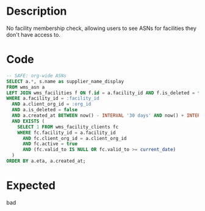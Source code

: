 # Description

No facility membership check, allowing users to see ASNs for facilities they don't have access to.

# Code

```sql
-- SAFE: org-wide ASNs
SELECT a.*, s.name as supplier_name_display
FROM wms_asn a
LEFT JOIN wms_facilities f ON f.id = a.facility_id AND f.is_deleted = false
WHERE a.facility_id = :facility_id
  AND a.client_org_id = :org_id
  AND a.is_deleted = false
  AND a.created_at BETWEEN now() - INTERVAL '30 days' AND now() + INTERVAL '30 days'
  AND EXISTS (
    SELECT 1 FROM wms_facility_clients fc
    WHERE fc.facility_id = a.facility_id
      AND fc.client_org_id = a.client_org_id
      AND fc.active = true
      AND (fc.valid_to IS NULL OR fc.valid_to >= current_date)
  )
ORDER BY a.eta, a.created_at;
```

# Expected

bad